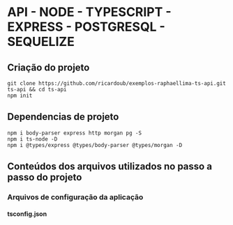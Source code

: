 # API - NODE - TYPESCRIPT - EXPRESS - POSTGRESQL - SEQUELIZE

## Criação do projeto
```
git clone https://github.com/ricardoub/exemplos-raphaellima-ts-api.git ts-api && cd ts-api
npm init

```

## Dependencias de projeto
```
npm i body-parser express http morgan pg -S
npm i ts-node -D
npm i @types/express @types/body-parser @types/morgan -D
```




## Conteúdos dos arquivos utilizados no passo a passo do projeto

### Arquivos de configuração da aplicação
#### tsconfig.json

```

```
